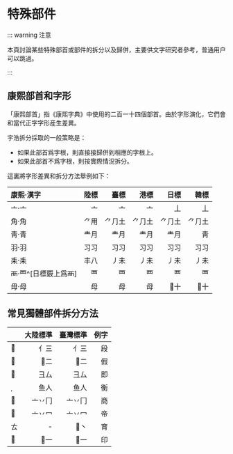 # 特殊部件

::: warning 注意

本頁討論某些特殊部首或部件的拆分以及歸併，主要供文字研究者參考，普通用户可以跳過。

:::

## 康熙部首和字形

「康熙部首」指《康熙字典》中使用的二百一十四個部首。由於字形演化，它們會和當代正字字形産生差異。

宇浩拆分採取的一般策略是：

- 如果此部首爲字根，則直接接歸併到相應的字根上。
- 如果此部首不爲字根，則按實際情況拆分。

這裏將字形差異和拆分方法舉例如下：

<!-- do not translate -->

<div class="zigen-font">

| 康熙·漢字            | 陸標 | 臺標 | 港標 | 日標 | 韓標 |
| :------------------- | ---: | ---: | ---: | ---: | ---: |
| ⼇·亠                 |   亠 |   亠 |   亠 |   丄 |   丄 |
| ⾓·角                 |  ⺈用 | ⺈⺆土 | ⺈⺆土 | ⺈⺆土 | ⺈⺆土 |
| 靑·青                | 龶月 | 龶月 | 龶月 | 龶月 |   靑 |
| ⽻·羽                 | 习习 | 习习 | 习习 | 习习 | 习习 |
| ⽾·耒                 | 丰八 | 丿未 | 丿未 | 丿未 | 丿未 |
| 襾·覀^[日標覈上爲襾] |   覀 |   覀 |   覀 |   覀 |   覀 |
| ⽏·母                 |   母 |   母 |   母 |  十 |  十 |

</div>

<!-- do not translate -->

## 常見獨體部件拆分方法

<!-- do not translate -->

<div class="zigen-font">

|      | 大陸標準 | 臺灣標準 | 例字 |
| :--- | -------: | -------: | ---: |
|     |     亻三 |     亻三 |   段 |
|     |      二 |      二 |   假 |
|     |     彐厶 |     彐厶 |   即 |
|     |     鱼人 |     鱼人 |   衡 |
|     |   亠丷冂 |   亠丷冂 |   商 |
|     |   亠丷冖 |   亠丷冖 |   帝 |
| ㄊ   |        - |      丶 |   育 |
|     |      一 |      一 |   印 |

</div>

<!-- do not translate -->